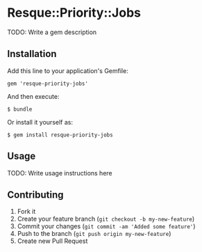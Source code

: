 # Resque::Priority::Jobs

TODO: Write a gem description

## Installation

Add this line to your application's Gemfile:

    gem 'resque-priority-jobs'

And then execute:

    $ bundle

Or install it yourself as:

    $ gem install resque-priority-jobs

## Usage

TODO: Write usage instructions here

## Contributing

1. Fork it
2. Create your feature branch (`git checkout -b my-new-feature`)
3. Commit your changes (`git commit -am 'Added some feature'`)
4. Push to the branch (`git push origin my-new-feature`)
5. Create new Pull Request
